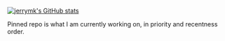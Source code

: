 [![jerrymk's GitHub stats](https://github-readme-stats.vercel.app/api?username=jrymk)](https://github.com/anuraghazra/github-readme-stats)

Pinned repo is what I am currently working on, in priority and recentness order.
